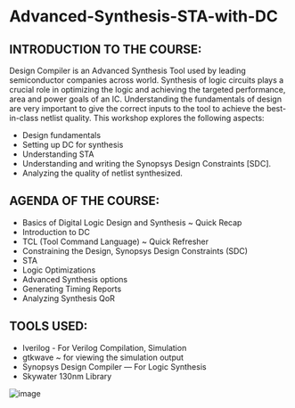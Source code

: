 # Advanced-Synthesis-STA-with-DC

## INTRODUCTION TO THE COURSE:
Design Compiler is an Advanced Synthesis Tool used by leading semiconductor companies across world.
Synthesis of logic circuits plays a crucial role in optimizing the logic and achieving the targeted performance, area and power goals of an IC.
Understanding the fundamentals of design are very important to give the correct inputs to the tool to achieve the best-in-class netlist quality.
This workshop explores the following aspects:
+	Design fundamentals
+	Setting up DC for synthesis
+	Understanding STA
+	Understanding and writing the Synopsys Design Constraints [SDC].
+	Analyzing the quality of netlist synthesized.


## AGENDA OF THE COURSE:
+	Basics of Digital Logic Design and Synthesis ~ Quick Recap
+	Introduction to DC
+	TCL (Tool Command Language) ~ Quick Refresher
+	Constraining the Design, Synopsys Design Constraints (SDC)
+	STA
+	Logic Optimizations
+	Advanced Synthesis options
+	Generating Timing Reports
+	Analyzing Synthesis QoR

## TOOLS USED:
+	Iverilog - For Verilog Compilation, Simulation
+	gtkwave ~ for viewing the simulation output
+	Synopsys Design Compiler — For Logic Synthesis
+	Skywater 130nm Library

![image](https://user-images.githubusercontent.com/91059226/134945944-5c9b0b59-92f5-4da3-9066-ed77bdfe81fb.png)
